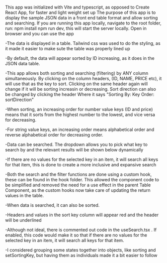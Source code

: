 This app was initialized with Vite and typescript, as opposed to Create React App, for faster and light weight set up
The purpose of this app is to display the sample JSON data in a front end table format and allow sorting and searching.
If you are running this app locally, navigate to the root folder, run: npm install npm run dev, this will start the server locally. Open in browser and you can use the app

-The data is displayed in a table. Tailwind css was used to do the styling, as it made it easier to make sute the table was properly lined up

-By default, the data will appear sorted by ID increasing, as it does in the JSON data table. 

-This app allows both sorting and searching (filtering) by ANY column simultaneously. By clicking on the column headers, (ID, NAME, PRICE etc), it will use that as the key to sort. Clicking on the same header again will change if it will be sorting increasin or decreasing. Sort direction can also be changed by clicking the header Where it says "Sorting By: Key Order: sortDirection"

-When sorting, an increasing order for number value keys (ID and price) means that it sorts from the highest number to the lowest, and vice versa for decreasing. 

-For string value keys, an increasing order means alphabetical order and reverse alphabetical order for decreasing order. 

-Data can be searched. The dropdown allows you to pick what key to search by and the relevant results will be shown below dynamically

-If there are no values for the selected key in an item, it will search all keys for that item, this is done to create a more inclusive and expansive search

-Both the search and the filter functions are done using a custom hook, these can be found in the hook folder. This allowed the component code to be simplified and removed the need for a use effect in the parent Table Component, as the custom hooks now take care of updating the return values in the table. 

-When data is searched, it can also be sorted.

-Headers and values in the sort key column will appear red and the header will be underlined

-Although not ideal, there is commented out code in the useSearch.tsx . If enabled, this code would make it so that if there are no values for the selected key in an item, it will search all keys for that item.

-I considered grouping some states together into objects, like sorting and setSortingKey, but having them as individuals made it a bit easier to follow